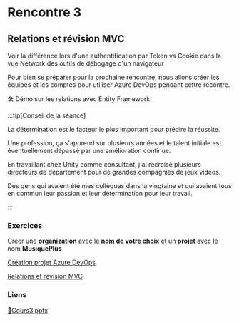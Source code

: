 # Rencontre 3

## Relations et révision MVC

Voir la différence lors d'une authentification par Token vs Cookie dans la vue Network des outils de débogage d'un navigateur

Pour bien se préparer pour la prochaine rencontre, nous allons créer les équipes et les comptes pour utiliser Azure DevOps pendant cettre recontre.

🛠️ Démo sur les relations avec Entity Framework

:::tip[Conseil de la séance]

La détermination est le facteur le plus important pour prédire la réussite.

Une profession, ça s'apprend sur plusieurs années et le talent initiale est éventuellement dépassé par une amélioration continue. 

En travaillant chez Unity comme consultant, j'ai recroisé plusieurs directeurs de département pour de grandes compagnies de jeux vidéos.

Des gens qui avaient été mes collègues dans la vingtaine et qui avaient tous en commun leur passion et leur détermination pour leur travail.

:::

### Exercices

Créer une **organization** avec le **nom de votre choix** et un **projet** avec le nom **MusiquePlus**

[Création projet Azure DevOps](/exercices/AzureDevOps)

[Relations et révision MVC](/exercices/Relations)

### Liens

[🔗Cours3.pptx](https://cegepedouardmontpetit.sharepoint.com/:p:/s/CMT420InformatiqueComitesCours-5W5/EfXih-QqxJ9KjuHxuYDFCnIBoihZuti-21ETCJPaSusHFg?e=cMYFqQ)
